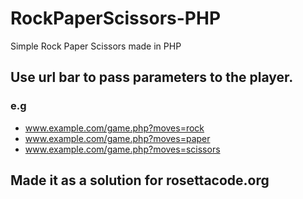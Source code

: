 # RockPaperScissors-PHP
Simple Rock Paper Scissors made in PHP

## Use url bar to pass parameters to the player.

### e.g
* www.example.com/game.php?moves=rock
* www.example.com/game.php?moves=paper
* www.example.com/game.php?moves=scissors

## Made it as a solution for rosettacode.org

